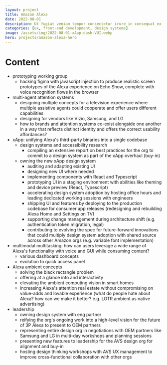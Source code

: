 ```yaml
---
layout: project
title: Amazon Alexa
date: 2022-08-01
description: Ut fugiat veniam tempor consectetur irure in consequat ex ex culpa
categories: [ux, front-end development, design systems]
image: /assets/img/2022-08-01-xApp-dash-VUI.webp
hero: projects/amazon-alexa-hero
---
```


# Content

- prototyping working group
    - hacking figma with javascript injection to produce realistic screen prototypes of the Alexa experience on Echo Show, complete with voice recognition flows in the browser
- multi-agent attention systems
    - designing multiple concepts for a television experience where multiple assistive agents could cooperate and offer users different capabilities
    - designing for vendors like Vizio, Samsung, and LG
    - how to brands and attention systems co-exist alongside one another in a way that reflects distinct identity and offers the correct usability affordances?
- xApp: unifying Alexa's third-party binaries into a single codebase
    - design systems and accessibility research
        - compiling an extensive report on best practices for the org to commit to a design system as part of the xApp overhaul (buy-in)
    - owning the new xApp design system
        - auditing and adapting existing UI
        - designing new UI where needed
        - implementing components with React and Typescript
        - prototyping UI in a staging environment with abilities like theming and device preview (React, Typescript)
        - accelerating design system adoption by hosting office hours and leading dedicated working sessions with engineers
        - shipping UI and features by deploying to the production codebase for consumer app releases (redesigning and rebuilding Alexa Home and Settings on TV)
        - supporting change management during architecture shift (e.g. authentication token migration, legal)
        - contributing to evolving the spec for future-forward innovations that could multiply design system adoption with shared source across other Amazon orgs (e.g. variable font implementation)
- multimodal multitasking: how can users leverage a wide range of Alexa's functionality with voice and GUI while consuming content?
    - various dashboard concepts
    - evolution to quick access panel
- Alexa ambient concepts
    - solving the black rectangle problem
    - offering at a glance info and interactivity
    - elevating the ambient computing vision in smart homes
    - increasing Alexa's attention real estate without compromising on value-adds and lovable experience (what do people hate about Alexa? how can we make it better? e.g. LOTR ambient as native advertising)
- leadership
    - owning design system with eng partner
    - reifying the org's ongoing work into a high-level vision for the future of 3P Alexa to present to OEM partners
    - representing entire design org in negotiations with OEM partners like Samsung and LG in multi-day workshops and planning sessions
    - presenting new features to leadership for the AVS design org for alignment and buy-in
    - hosting design thinking workshops with AVS UX management to improve cross-functional collaboration with other orgs